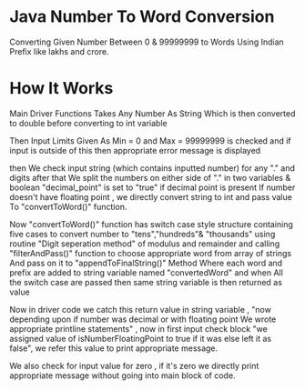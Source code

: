# Java Number To Word Conversion
Converting Given Number Between 0 & 99999999 to Words Using Indian Prefix like lakhs and crore.
# How It Works

Main Driver Functions Takes Any Number As String
Which is then converted to double before converting to int variable

Then Input Limits Given As Min = 0 and Max = 99999999 is checked and if input is outside of this then appropriate error message is displayed

then
We check input string (which contains inputted number) for any "." and digits after that
We split the numbers on either side of "." in two variables & boolean "decimal_point" is set to "true" if decimal point is present
If number doesn't have floating point , we directly convert string to int and pass value 
To "convertToWord()" function.

Now "convertToWord()" function has switch case style structure containing five cases to convert number to "tens","hundreds"& "thousands" using routine 
"Digit seperation method" of modulus and remainder and calling "filterAndPass()" function to choose appropriate word from array of strings
And pass on it to "appendToFinalString()" Method Where each word and prefix are added to string variable named "convertedWord" and when
All the switch case are passed then same string variable is then returned as value

Now in driver code we catch this return value in string variable , "now depending upon if number was decimal or with floating point
We wrote appropriate printline statements" , now in first input check block "we assigned value of isNumberFloatingPoint to true if it was
else left it as false", we refer this value to print appropriate message.

We also check for input value for zero , if it's zero we directly print appropriate message without going into main block of code.





